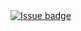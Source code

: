 <a href="https://github.com/Rei-2973/リポジトリ名/issues" target="_blank">
  <img src="https://custom-icon-badges.herokuapp.com/badge/Issue-red.svg?logo=issue-opened&logoColor=fff" alt="Issue badge">
</a>
